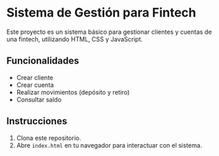 # Sistema de Gestión para Fintech

Este proyecto es un sistema básico para gestionar clientes y cuentas de una fintech, utilizando HTML, CSS y JavaScript.

## Funcionalidades
- Crear cliente
- Crear cuenta
- Realizar movimientos (depósito y retiro)
- Consultar saldo

## Instrucciones
1. Clona este repositorio.
2. Abre `index.html` en tu navegador para interactuar con el sistema.
